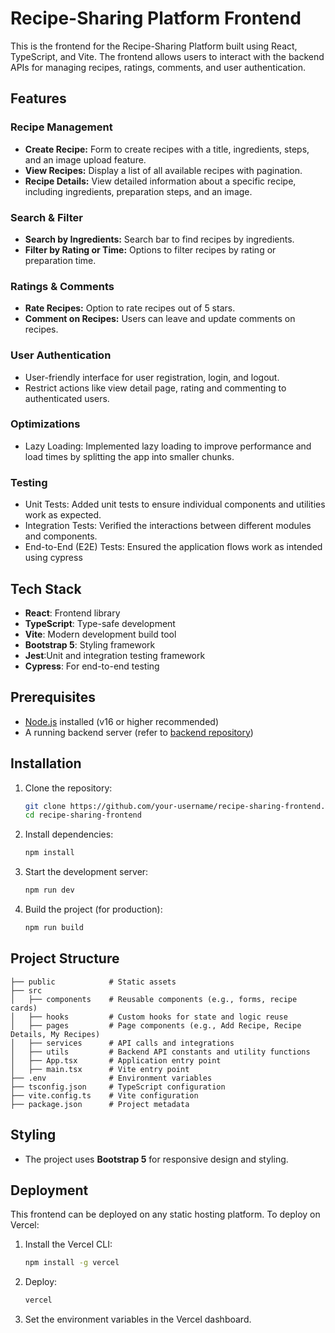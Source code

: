 # Recipe-Sharing Platform Frontend

This is the frontend for the Recipe-Sharing Platform built using React, TypeScript, and Vite. The frontend allows users to interact with the backend APIs for managing recipes, ratings, comments, and user authentication.

## Features

### Recipe Management

- **Create Recipe:** Form to create recipes with a title, ingredients, steps, and an image upload feature.
- **View Recipes:** Display a list of all available recipes with pagination.
- **Recipe Details:** View detailed information about a specific recipe, including ingredients, preparation steps, and an image.

### Search & Filter

- **Search by Ingredients:** Search bar to find recipes by ingredients.
- **Filter by Rating or Time:** Options to filter recipes by rating or preparation time.

### Ratings & Comments

- **Rate Recipes:** Option to rate recipes out of 5 stars.
- **Comment on Recipes:** Users can leave and update comments on recipes.

### User Authentication

- User-friendly interface for user registration, login, and logout.
- Restrict actions like view detail page, rating and commenting to authenticated users.

### Optimizations

- Lazy Loading: Implemented lazy loading to improve performance and load times by splitting the app into smaller chunks.

### Testing

- Unit Tests: Added unit tests to ensure individual components and utilities work as expected.
- Integration Tests: Verified the interactions between different modules and components.
- End-to-End (E2E) Tests: Ensured the application flows work as intended using cypress

## Tech Stack

- **React**: Frontend library
- **TypeScript**: Type-safe development
- **Vite**: Modern development build tool
- **Bootstrap 5**: Styling framework
- **Jest**:Unit and integration testing framework
- **Cypress**: For end-to-end testing

## Prerequisites

- [Node.js](https://nodejs.org/) installed (v16 or higher recommended)
- A running backend server (refer to [backend repository](https://github.com/your-username/recipe-sharing-backend))

## Installation

1. Clone the repository:

   ```bash
   git clone https://github.com/your-username/recipe-sharing-frontend.git
   cd recipe-sharing-frontend
   ```

2. Install dependencies:

   ```bash
   npm install
   ```

3. Start the development server:

   ```bash
   npm run dev
   ```

4. Build the project (for production):

   ```bash
   npm run build
   ```

## Project Structure

```
├── public            # Static assets
├── src
│   ├── components    # Reusable components (e.g., forms, recipe cards)
│   ├── hooks         # Custom hooks for state and logic reuse
│   ├── pages         # Page components (e.g., Add Recipe, Recipe Details, My Recipes)
│   ├── services      # API calls and integrations
│   ├── utils         # Backend API constants and utility functions
│   ├── App.tsx       # Application entry point
│   ├── main.tsx      # Vite entry point
├── .env              # Environment variables
├── tsconfig.json     # TypeScript configuration
├── vite.config.ts    # Vite configuration
├── package.json      # Project metadata
```

## Styling

- The project uses **Bootstrap 5** for responsive design and styling.

## Deployment

This frontend can be deployed on any static hosting platform. To deploy on Vercel:

1. Install the Vercel CLI:

   ```bash
   npm install -g vercel
   ```

2. Deploy:

   ```bash
   vercel
   ```

3. Set the environment variables in the Vercel dashboard.
